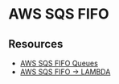 # AWS SQS FIFO

## Resources

- [AWS SQS FIFO Queues](https://docs.aws.amazon.com/AWSSimpleQueueService/latest/SQSDeveloperGuide/FIFO-queues.html)
- [AWS SQS FIFO -> LAMBDA](https://aws.amazon.com/blogs/compute/new-for-aws-lambda-sqs-fifo-as-an-event-source/)
